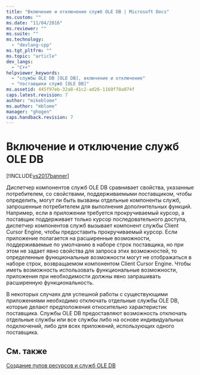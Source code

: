 ```yaml
---
title: "Включение и отключение служб OLE DB | Microsoft Docs"
ms.custom: ""
ms.date: "11/04/2016"
ms.reviewer: ""
ms.suite: ""
ms.technology: 
  - "devlang-cpp"
ms.tgt_pltfrm: ""
ms.topic: "article"
dev_langs: 
  - "C++"
helpviewer_keywords: 
  - "службы OLE DB [OLE DB], включение и отключение"
  - "поставщики служб [OLE DB]"
ms.assetid: 445f97eb-32a8-41c2-ad26-1169f78a074f
caps.latest.revision: 7
author: "mikeblome"
ms.author: "mblome"
manager: "ghogen"
caps.handback.revision: 7
---
```

# Включение и отключение служб OLE DB
[!INCLUDE[vs2017banner](../../assembler/inline/includes/vs2017banner.md)]

Диспетчер компонентов служб OLE DB сравнивает свойства, указанные потребителем, со свойствами, поддерживаемыми поставщиком, чтобы определить, могут ли быть вызваны отдельные компоненты служб, запрошенные потребителем для выполнения дополнительных функций.  Например, если в приложении требуется прокручиваемый курсор, а поставщик поддерживает только курсор последовательного доступа, диспетчер компонентов служб вызывает компонент службы Client Cursor Engine, чтобы предоставить прокручиваемый курсор.  Если приложение полагается на расширенные возможности, поддерживаемые по умолчанию в наборе строк поставщика, но при этом не задает явно свойства для запроса этих возможностей, то определенные функциональные возможности могут не отображаться в наборе строк, возвращаемом компонентом Client Cursor Engine.  Чтобы иметь возможность использовать функциональные возможности, приложения при необходимости должны явно запрашивать расширенную функциональность.  
  
 В некоторых случаях для успешной работы с существующими приложениями необходимо отключать отдельные службы OLE DB, которые делают предположения относительно характеристик поставщика.  Службы OLE DB предоставляют возможность отключать отдельные службы или все службы либо на основе индивидуальных подключений, либо для всех приложений, использующих одного поставщика.  
  
## См. также  
 [Создание пулов ресурсов и служб OLE DB](../../data/oledb/ole-db-resource-pooling-and-services.md)